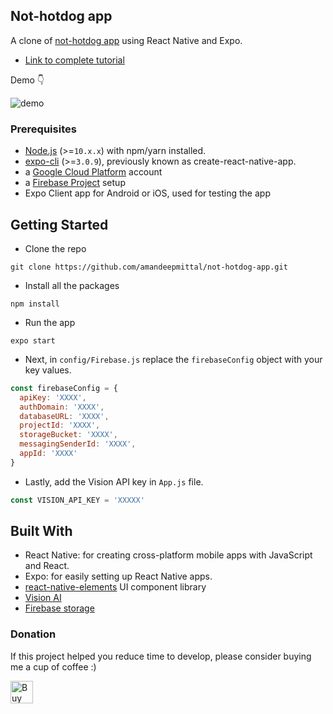 ## Not-hotdog app

A clone of [not-hotdog app](https://apps.apple.com/us/app/not-hotdog/id1212457521) using React Native and Expo.

- [Link to complete tutorial]()

Demo 👇

![demo](https://cdn-images-1.medium.com/max/800/1*Hg6nlnaROCavW5_YLygtEA.gif)

### Prerequisites

- [Node.js](https://nodejs.org/en/) (>=`10.x.x`) with npm/yarn installed.
- [expo-cli](https://docs.expo.io/versions/latest/workflow/expo-cli/?) (>=`3.0.9`), previously known as create-react-native-app.
- a [Google Cloud Platform](https://cloud.google.com/) account
- a [Firebase Project](https://console.firebase.google.com/) setup
- Expo Client app for Android or iOS, used for testing the app

## Getting Started

- Clone the repo

```shell
git clone https://github.com/amandeepmittal/not-hotdog-app.git
```

- Install all the packages

```
npm install
```

- Run the app

```
expo start
```

- Next, in `config/Firebase.js` replace the `firebaseConfig` object with your key values.

```js
const firebaseConfig = {
  apiKey: 'XXXX',
  authDomain: 'XXXX',
  databaseURL: 'XXXX',
  projectId: 'XXXX',
  storageBucket: 'XXXX',
  messagingSenderId: 'XXXX',
  appId: 'XXXX'
}
```

- Lastly, add the Vision API key in `App.js` file.

```js
const VISION_API_KEY = 'XXXXX'
```

## Built With

- React Native: for creating cross-platform mobile apps with JavaScript and React.
- Expo: for easily setting up React Native apps.
- [react-native-elements](https://react-native-training.github.io/) UI component library
- [Vision AI](https://cloud.google.com/vision/?utm_source=google&utm_medium=cpc&utm_campaign=japac-IN-all-en-dr-bkws-all-super-trial-e-dr-1003987&utm_content=text-ad-none-none-DEV_c-CRE_256563224787-ADGP_Hybrid+%7C+AW+SEM+%7C+BKWS+~+T1+%7C+EXA+%7C+ML+%7C+1:1+%7C+IN+%7C+en+%7C+Vision+%7C+google+vision+api-KWID_43700023274811671-kwd-312947612586&userloc_9061696&utm_term=KW_google%20vision%20api&ds_rl=1264446&gclid=CjwKCAjwqNnqBRATEiwAkHm2BCkLuArU9ZtlYQ4p3bCJoHF0CDQ0Gm2o0rjZVWHWJ63kdpz7AbwtPxoCoWgQAvD_BwE)
- [Firebase storage](https://console.firebase.google.com/)

### Donation

If this project helped you reduce time to develop, please consider buying me a cup of coffee :)

<a href='https://ko-fi.com/A611K61' target='_blank'><img height='36' style='border:0px;height:36px;' src='https://az743702.vo.msecnd.net/cdn/kofi4.png?v=2' border='0' alt='Buy Me a Coffee at ko-fi.com' /></a>
